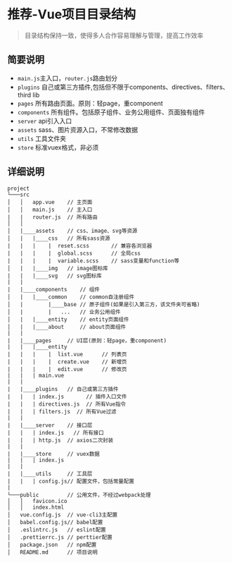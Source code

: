 # 推荐-Vue项目目录结构

 > 目录结构保持一致，使得多人合作容易理解与管理，提高工作效率

## 简要说明

* `main.js`主入口，`router.js`路由划分
* `plugins` 自己或第三方插件,包括但不限于components、directives、filters、third lib
* `pages` 所有路由页面。原则：轻page，重component
* `components` 所有组件。包括原子组件、业务公用组件、页面独有组件
* `server` api引入入口
* `assets` sass、图片资源入口，不常修改数据
* `utils` 工具文件夹
* `store` 标准vuex格式，非必须

## 详细说明
```
project
└───src
│   │   app.vue    // 主页面
│   │   main.js    // 主入口
|   |   router.js  // 所有路由
│   │
│   |____assets    // css、image、svg等资源
│   |   |____css   // 所有sass资源
|   |   |    |  reset.scss       // 兼容各浏览器
|   |   |    |  global.scss      // 全局css
|   |   |    |  variable.scss    // sass变量和function等
│   |   |____img   // image图标库
|   |   |____svg   // svg图标库
|   |
|   |____components    // 组件
│   |   |____common    // common自注册组件
│   |        |____base // 原子组件(如果是引入第三方，该文件夹可省略)
│   |        |   ...   // 业务公用组件
│   |   |____entity    // entity页面组件
│   |   |____about     // about页面组件
|   |
|   |____pages     // UI层(原则：轻page，重component)
|   |   |____entity
|   |   |    |  list.vue      // 列表页
|   |   |    |  create.vue    // 新增页
|   |   |    |  edit.vue      // 修改页
|   |   | main.vue
|   |
|   |____plugins   // 自己或第三方插件
|   |   | index.js       // 插件入口文件
|   |   | directives.js  // 所有Vue指令
|   |   | filters.js  // 所有Vue过滤
|   |
|   |____server    // 接口层
|   |   | index.js   // 所有接口
|   |   | http.js  // axios二次封装
|   |
|   |____store     // vuex数据
|   |   | index.js
|   |
|   |____utils     // 工具层
|   |   | config.js// 配置文件，包括常量配置
|
└───public         // 公用文件，不经过webpack处理
│   │   favicon.ico
│   │   index.html
│   vue.config.js  // vue-cli3主配置
│   babel.config.js// babel配置
│   .eslintrc.js   // eslint配置
│   .prettierrc.js // perttier配置
│   package.json   // npm配置
│   README.md      // 项目说明
```